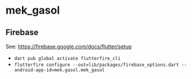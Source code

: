 # mek_gasol

## Firebase

See: https://firebase.google.com/docs/flutter/setup

- `dart pub global activate flutterfire_cli`
- `flutterfire configure --out=lib/packages/firebase_options.dart --android-app-id=mek.gasol.mek_gasol`